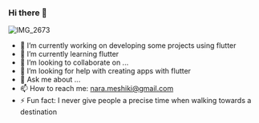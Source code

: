 ### Hi there 👋
![IMG_2673](https://github.com/Nur1007/nur1007/assets/105756809/28753df2-7d16-4509-b6dd-2e1594885a7b)



- 🔭 I’m currently working on developing some projects using flutter
- 🌱 I’m currently learning flutter
- 👯 I’m looking to collaborate on ...
- 🤔 I’m looking for help with creating apps with flutter
- 💬 Ask me about ...
- 📫 How to reach me: nara.meshiki@gmail.com
- ⚡ Fun fact: I never give people a precise time when walking towards a destination

